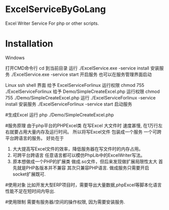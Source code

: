 # ExcelServiceByGoLang
Excel Writer Service For php or other scripts. 

# Installation
Windows

打开CMD命令行
cd 到当前目录
运行 ./ExcelService.exe -service install 安装服务
./ExcelService.exe -service start 开启服务 也可以在服务管理界面启动

Linux
ssh shell 界面
给予 ExcelServiceForlinux 运行权限  chmod 755 ./ExcelServiceForlinux
给予 Demo/SimpleCreateExcel.php 运行权限 chmod 755 ./Demo/SimpleCreateExcel.php
运行 ./ExcelServiceForlinux -service install 安装服务
./ExcelServiceForlinux -service start 启动服务

#生成Excel
运行 php ./Demo/SimpleCreateExcel.php

#服务原理
由于php平台的PHPExcel类 在写Excel 大文件时 速度甚慢, 在1万行左右就要占用大量内存及运行时间。
所以将写Excel文件 包装成一个服务 一个可跨平台跨语言的服务。
好处在于
1. 大大提高写Excel文件的效率，降低服务器在写文件时的内存占用。
2. 可跨平台跨语言 任意语言都可以模仿PhpLib中的ExcelWriter写法。
3. 原本想做成一个PHP的扩展类 做成.so文件，但后来发现做扩展局限性太大 首先就是PHP各版本并不兼容
其次只兼容PHP语言. 做成服务只需要开启 socket扩展既可.

#使用对象
比如开发大型ERP项目时，需要导出大量数据,phpExcel等脚本化语言性能不足在短时间内导出.

#使用限制
需要有服务器/空间的操作权限, 因为需要安装服务.
